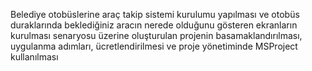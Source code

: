 Belediye otobüslerine araç takip sistemi kurulumu yapılması ve otobüs duraklarında beklediğiniz aracın nerede olduğunu gösteren ekranların kurulması senaryosu üzerine oluşturulan projenin basamaklandırılması, uygulanma adımları, ücretlendirilmesi ve proje yönetiminde MSProject kullanılması
